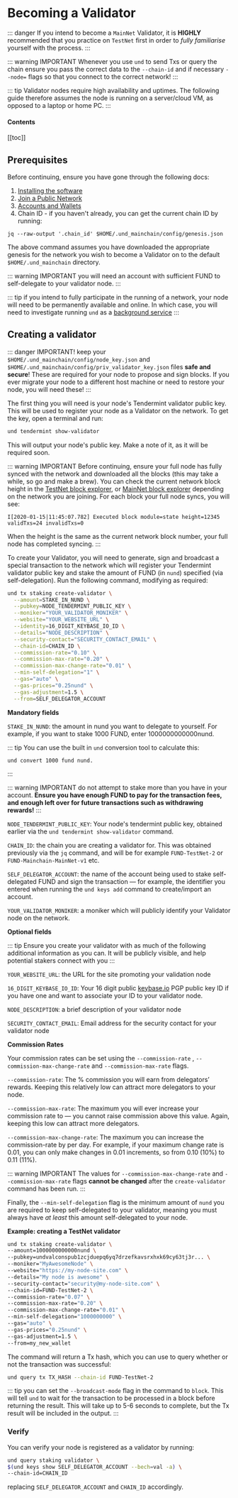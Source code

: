 # Becoming a Validator

::: danger
If you intend to become a `MainNet` Validator, it is **HIGHLY** recommended that you practice on `TestNet` first 
in order to _fully familiarise_ yourself with the process.
:::

::: warning IMPORTANT
Whenever you use `und` to send Txs or query the chain ensure you pass the correct data to the `--chain-id` and if 
necessary `--node=` flags so that you connect to the correct network!
:::

::: tip
Validator nodes require high availability and uptimes. The following guide therefore assumes the node is running on a 
server/cloud VM, as opposed to a laptop or home PC.
:::

#### Contents

[[toc]]

## Prerequisites

Before continuing, ensure you have gone through the following docs:

1. [Installing the software](../software/installation.md)
2. [Join a Public Network](join-network.md)
3. [Accounts and Wallets](../software/accounts-wallets.md)
4. Chain ID - if you haven't already, you can get the current chain ID by running:

```
jq --raw-output '.chain_id' $HOME/.und_mainchain/config/genesis.json
```

The above command assumes you have downloaded the appropriate genesis for the network you wish to become a Validator 
on to the default `$HOME/.und_mainchain` directory.

::: warning IMPORTANT
you will need an account with sufficient FUND to self-delegate to your validator node.
:::

::: tip
if you intend to fully participate in the running of a network, your node will need to be permanently available and 
online. In which case, you will need to investigate running `und` as a [background service](run-und-as-service.md)
:::

## Creating a validator

::: danger IMPORTANT!
keep your `$HOME/.und_mainchain/config/node_key.json` and `$HOME/.und_mainchain/config/priv_validator_key.json` files 
**safe and secure**! These are required for your node to propose and sign blocks. If you ever migrate your node to a 
different host machine or need to restore your node, you will need these!
:::

The first thing you will need is your node's Tendermint validator public key. This will be used to register your node 
as a Validator on the network. To get the key, open a terminal and run:

```bash
und tendermint show-validator
```
This will output your node's public key. Make a note of it, as it will be required soon.

::: warning IMPORTANT
Before continuing, ensure your full node has fully synced with the network and downloaded all the blocks (this may take 
a while, so go and make a brew). You can check the current network block height in the 
[TestNet block explorer](https://explorer-testnet.unification.io), or [MainNet block explorer](https://explorer.unification.io) 
depending on the network you are joining. For each block your full node syncs, you will see:

`I[2020-01-15|11:45:07.782] Executed block module=state height=12345 validTxs=24 invalidTxs=0`

When the height is the same as the current network block number, your full node has completed syncing.
:::

To create your Validator, you will need to generate, sign and broadcast a special transaction to the network which will 
register your Tendermint validator public key and stake the amount of FUND (in `nund`) specified (via self-delegation). 
Run the following command, modifying as required:

```bash
und tx staking create-validator \
  --amount=STAKE_IN_NUND \
  --pubkey=NODE_TENDERMINT_PUBLIC_KEY \
  --moniker="YOUR_VALIDATOR_MONIKER" \
  --website="YOUR_WEBSITE_URL" \
  --identity=16_DIGIT_KEYBASE_IO_ID \
  --details="NODE_DESCRIPTION" \
  --security-contact="SECURITY_CONTACT_EMAIL" \
  --chain-id=CHAIN_ID \
  --commission-rate="0.10" \
  --commission-max-rate="0.20" \
  --commission-max-change-rate="0.01" \
  --min-self-delegation="1" \
  --gas="auto" \
  --gas-prices="0.25nund" \
  --gas-adjustment=1.5 \
  --from=SELF_DELEGATOR_ACCOUNT
```

**Mandatory fields**

`STAKE_IN_NUND`: the amount in nund you want to delegate to yourself. For example, if you want to stake 1000 FUND, 
enter 1000000000000nund.

::: tip
You can use the built in `und` conversion tool to calculate this:

```
und convert 1000 fund nund.
```
:::

::: warning IMPORTANT
do not attempt to stake more than you have in your account. **Ensure you have enough FUND to pay for the transaction 
fees, and enough left over for future transactions such as withdrawing rewards!**
:::

`NODE_TENDERMINT_PUBLIC_KEY`: Your node's tendermint public key, obtained earlier via the 
`und tendermint show-validator` command.

`CHAIN_ID`: the chain you are creating a validator for. This was obtained previously via the `jq` command, and will 
be for example `FUND-TestNet-2` or `FUND-Mainchain-MainNet-v1` etc.

`SELF_DELEGATOR_ACCOUNT`: the name of the account being used to stake self-delegated FUND and sign the 
transaction — for example, the identifier you entered when running the `und keys add` command to 
create/import an account.

`YOUR_VALIDATOR_MONIKER`: a moniker which will publicly identify your Validator node on the network.

**Optional fields**

::: tip
Ensure you create your validator with as much of the following additional information as you can. It will be 
publicly visible, and help potential stakers connect with you
:::

`YOUR_WEBSITE_URL`: the URL for the site promoting your validation node

`16_DIGIT_KEYBASE_IO_ID`: Your 16 digit public [keybase.io](https://keybase.io) PGP public key ID if you have one 
and want to associate your ID to your validator node.

`NODE_DESCRIPTION`: a brief description of your validator node

`SECURITY_CONTACT_EMAIL`: Email address for the security contact for your validator node

**Commission Rates**

Your commission rates can be set using the `--commission-rate` , `--commission-max-change-rate` and 
`--commission-max-rate` flags.

`--commission-rate`: The % commission you will earn from delegators’ rewards. Keeping this relatively low can 
attract more delegators to your node.

`--commission-max-rate`: The maximum you will ever increase your commission rate to — you cannot raise commission 
above this value. Again, keeping this low can attract more delegators.

`--commission-max-change-rate`: The maximum you can increase the commission-rate by per day. For example, if your 
maximum change rate is 0.01, you can only make changes in 0.01 increments, so from 0.10 (10%) to 0.11 (11%).

::: warning IMPORTANT
The values for `--commission-max-change-rate` and `--commission-max-rate` flags **cannot be changed** after 
the `create-validator` command has been run.
:::

Finally, the `--min-self-delegation` flag is the minimum amount of `nund` you are required to keep self-delegated 
to your validator, meaning you must always have _at least_ this amount self-delegated to your node.

**Example: creating a TestNet validator**

```bash
und tx staking create-validator \
--amount=1000000000000nund \
--pubkey=undvalconspub1zcjduepq6yq7drzefkavsrxhxk69cy63tj3r... \
--moniker="MyAwesomeNode" \
--website="https://my-node-site.com" \
--details="My node is awesome" \
--security-contact="security@my-node-site.com" \
--chain-id=FUND-TestNet-2 \
--commission-rate="0.07" \
--commission-max-rate="0.20" \
--commission-max-change-rate="0.01" \
--min-self-delegation="1000000000" \
--gas="auto" \
--gas-prices="0.25nund" \
--gas-adjustment=1.5 \
--from=my_new_wallet
```

The command will return a Tx hash, which you can use to query whether or not the transaction was successful:

```bash
und query tx TX_HASH --chain-id FUND-TestNet-2
```

::: tip
you can set the `--broadcast-mode` flag in the command to `block`. This will tell `und` to wait for the 
transaction to be processed in a block before returning the result. This will take up to 5-6 seconds to complete, 
but the Tx result will be included in the output.
:::

### Verify

You can verify your node is registered as a validator by running:

```bash
und query staking validator \
$(und keys show SELF_DELEGATOR_ACCOUNT --bech=val -a) \
--chain-id=CHAIN_ID
```

replacing `SELF_DELEGATOR_ACCOUNT` and `CHAIN_ID` accordingly.
